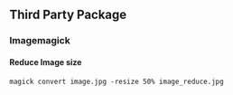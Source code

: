## Third Party Package

### Imagemagick

#### Reduce Image size

```
magick convert image.jpg -resize 50% image_reduce.jpg
```
